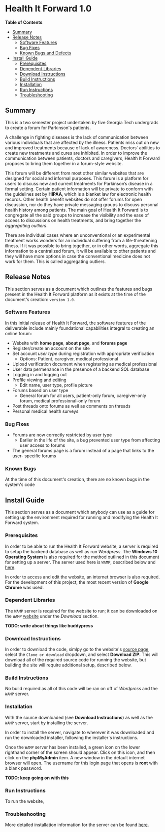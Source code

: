 # Health It Forward 1.0
<!-- markdown-toc start - Don't edit this section. Run M-x markdown-toc-refresh-toc -->
**Table of Contents**

- [Summary](#summary)
- [Release Notes](#release-notes)
    - [Software Features](#software-features)
    - [Bug Fixes](#bug-fixes)
    - [Known Bugs and Defects](#known-bugs-and-defects)
- [Install Guide](#install-guide)
    - [Prerequisites](#prerequisites)
    - [Dependent Libraries](#dependent-libraries)
    - [Download Instructions](#download-instructions)
    - [Build Instructions](#build-instructions)
    - [Installation](#installation)
    - [Run Instructions](#run-instructions)
    - [Troubleshooting](#troubleshooting)

<!-- markdown-toc end -->


## Summary
This is a two semester project undertaken by five Georgia Tech undergrads to
create a forum for Parkinson's patients. 

A challenge in fighting diseases is the lack of communication between various
individuals that are affected by the illness. Patients miss out on new and
improved treatments because of lack of awareness. Doctors' abilities to create
new treatments and cures are inhibited. In order to improve the communication
between patients, doctors and caregivers, Health It Forward proposes to bring
them together in a forum-style website. 
  
This forum will be different from most other similar websites that are designed
for social and informal purposes. This forum is a platform for users to discuss
new and current treatments for Parkinson’s disease in a formal setting. Certain
patient information will be private to conform with the guidelines set by
**HIPAA**, which is a blanket law for electronic health records. Other health
benefit websites do not offer forums for open discussion, nor do they have
private messaging groups to discuss personal health history among patients. The
main goal of Health It Forward is to congregate all the said groups to increase
the visibility and the ease of access to discussions on health treatments, and
bring together the _aggregating outliers_.

There are individual cases where an unconventional or an experimental treatment
works wonders for an individual suffering from a life-threatening illness. If it
was possible to bring together, or in other words, aggregate this information to
a centralized forum, it will be available to other patients and they will have
more options in case the conventional medicine does not work for them. This is
called aggregating outliers.


## Release Notes
This section serves as a document which outlines the features and bugs present
in the Health It Forward platform as it exists at the time of the document's
creation: `version 1.0`.

### Software Features
In this initial release of Health It Forward, the software features of the
deliverable include mainly foundational capabilities integral to creating an
online forum:
* Website with **home page**, **about page**, and **forums page**
* Register/create an account on the site
* Set account _user type_ during registration with appropriate verification
    * Options: Patient, caregiver, medical professional
* Upload verification document when registering as medical professional
* User data permenance in the presence of a backend SQL database
* Logging in and logging out
* Profile viewing and editing
    * Edit name, user type, profile picture
* Forums based on user type
    * General forum for all users, patient-only forum, caregiver-only forum,
    medical professional-only forum
* Post threads onto forums as well as comments on threads
* Personal medical health surveys

### Bug Fixes
* Forums are now correctly restricted by user type
    * Earlier in the life of the site, a bug prevented user type from affecting
    user access to forums
* The general forums page is a forum instead of a page that links to the user-
specific forums

### Known Bugs
At the time of this document's creation, there are no known bugs in the system's
code


## Install Guide
This section serves as a document which anybody can use as a guide for setting
up the environment required for running and modifying the Health It Forward
system.

### Prerequisites
In order to be able to run the Health It Forward website, a server is required
to setup the backend database as well as run _Wordpress_. The **Windows 10
Operating System** is also required for the method outlined in this document
for setting up a server. The server used here is `WAMP`, described below and
[here](http://www.wampserver.com/en/).

In order to access and edit the website, an internet browser is also required.
For the development of this project, the most recent version of **Google
Chrome** was used.

### Dependent Libraries
The `WAMP` server is required for the website to run; it can be downloaded
on the `WAMP` [website](http://www.wampserver.com/en/) under the
_Download_ section.

**TODO: write about things like buddypress**

### Download Instructions
In order to download the code, simlpy go to the website's
[source page](https://github.com/vmurahari3/Health-It-Forward),
select the `Clone or download` dropdown, and select **Download ZIP**. This will
download all of the required source code for running the website, but building
the site will require additional setup, described below.

### Build Instructions
No build required as all of this code will be ran on off of _Wordpress_ and the
`WAMP` server.

### Installation
With the source downloaded (see **Download Instructions**) as well as the `WAMP`
server, start by installing the server.

In order to install the server, navigate to wherever it was downloaded and run
the downloaded installer, following the installer's instructions.

Once the `WAMP` server has been installed, a green icon on the lower righthand
corner of the screen should appear. Click on this icon, and then click on the
**phpMyAdmin** item. A new window in the default internet browser will open.
The username for this login page that opens is **root** with a blank password.

**TODO: keep going on with this**

### Run Instructions
To run the website, 

### Troubleshooting
More detailed installation information for the server can be found
[here](http://www.wpbeginner.com/wp-tutorials/how-to-install-wordpress-on-your-windows-computer-using-wamp/).
